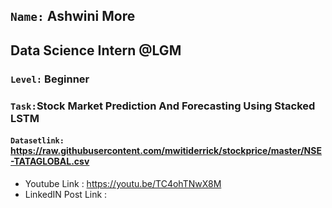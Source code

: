 ## `Name:` Ashwini More
## Data Science Intern @LGM
### `Level:` Beginner

### `Task:`Stock Market Prediction And Forecasting Using Stacked LSTM

#### `Datasetlink:` https://raw.githubusercontent.com/mwitiderrick/stockprice/master/NSE-TATAGLOBAL.csv


- Youtube Link : https://youtu.be/TC4ohTNwX8M
- LinkedIN Post Link : 


